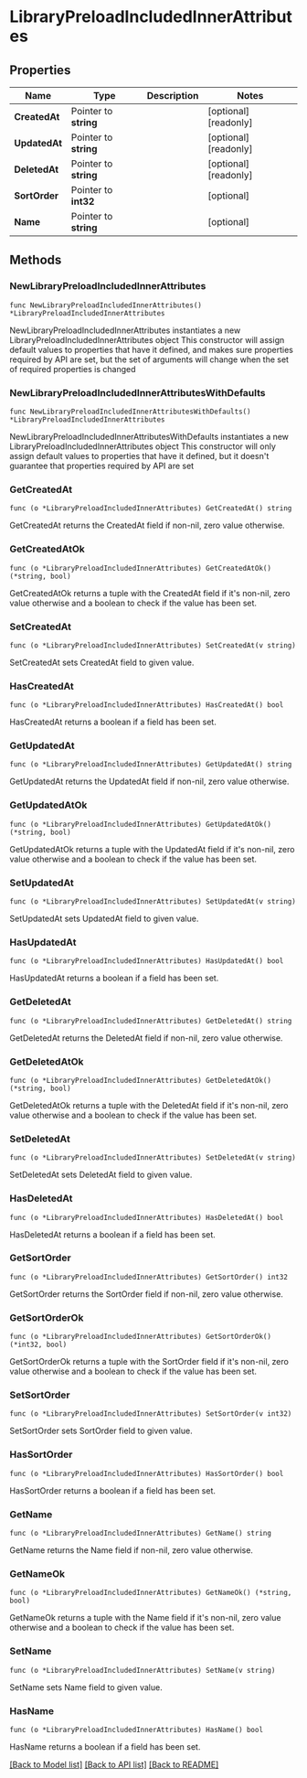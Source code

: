 # LibraryPreloadIncludedInnerAttributes

## Properties

Name | Type | Description | Notes
------------ | ------------- | ------------- | -------------
**CreatedAt** | Pointer to **string** |  | [optional] [readonly] 
**UpdatedAt** | Pointer to **string** |  | [optional] [readonly] 
**DeletedAt** | Pointer to **string** |  | [optional] [readonly] 
**SortOrder** | Pointer to **int32** |  | [optional] 
**Name** | Pointer to **string** |  | [optional] 

## Methods

### NewLibraryPreloadIncludedInnerAttributes

`func NewLibraryPreloadIncludedInnerAttributes() *LibraryPreloadIncludedInnerAttributes`

NewLibraryPreloadIncludedInnerAttributes instantiates a new LibraryPreloadIncludedInnerAttributes object
This constructor will assign default values to properties that have it defined,
and makes sure properties required by API are set, but the set of arguments
will change when the set of required properties is changed

### NewLibraryPreloadIncludedInnerAttributesWithDefaults

`func NewLibraryPreloadIncludedInnerAttributesWithDefaults() *LibraryPreloadIncludedInnerAttributes`

NewLibraryPreloadIncludedInnerAttributesWithDefaults instantiates a new LibraryPreloadIncludedInnerAttributes object
This constructor will only assign default values to properties that have it defined,
but it doesn't guarantee that properties required by API are set

### GetCreatedAt

`func (o *LibraryPreloadIncludedInnerAttributes) GetCreatedAt() string`

GetCreatedAt returns the CreatedAt field if non-nil, zero value otherwise.

### GetCreatedAtOk

`func (o *LibraryPreloadIncludedInnerAttributes) GetCreatedAtOk() (*string, bool)`

GetCreatedAtOk returns a tuple with the CreatedAt field if it's non-nil, zero value otherwise
and a boolean to check if the value has been set.

### SetCreatedAt

`func (o *LibraryPreloadIncludedInnerAttributes) SetCreatedAt(v string)`

SetCreatedAt sets CreatedAt field to given value.

### HasCreatedAt

`func (o *LibraryPreloadIncludedInnerAttributes) HasCreatedAt() bool`

HasCreatedAt returns a boolean if a field has been set.

### GetUpdatedAt

`func (o *LibraryPreloadIncludedInnerAttributes) GetUpdatedAt() string`

GetUpdatedAt returns the UpdatedAt field if non-nil, zero value otherwise.

### GetUpdatedAtOk

`func (o *LibraryPreloadIncludedInnerAttributes) GetUpdatedAtOk() (*string, bool)`

GetUpdatedAtOk returns a tuple with the UpdatedAt field if it's non-nil, zero value otherwise
and a boolean to check if the value has been set.

### SetUpdatedAt

`func (o *LibraryPreloadIncludedInnerAttributes) SetUpdatedAt(v string)`

SetUpdatedAt sets UpdatedAt field to given value.

### HasUpdatedAt

`func (o *LibraryPreloadIncludedInnerAttributes) HasUpdatedAt() bool`

HasUpdatedAt returns a boolean if a field has been set.

### GetDeletedAt

`func (o *LibraryPreloadIncludedInnerAttributes) GetDeletedAt() string`

GetDeletedAt returns the DeletedAt field if non-nil, zero value otherwise.

### GetDeletedAtOk

`func (o *LibraryPreloadIncludedInnerAttributes) GetDeletedAtOk() (*string, bool)`

GetDeletedAtOk returns a tuple with the DeletedAt field if it's non-nil, zero value otherwise
and a boolean to check if the value has been set.

### SetDeletedAt

`func (o *LibraryPreloadIncludedInnerAttributes) SetDeletedAt(v string)`

SetDeletedAt sets DeletedAt field to given value.

### HasDeletedAt

`func (o *LibraryPreloadIncludedInnerAttributes) HasDeletedAt() bool`

HasDeletedAt returns a boolean if a field has been set.

### GetSortOrder

`func (o *LibraryPreloadIncludedInnerAttributes) GetSortOrder() int32`

GetSortOrder returns the SortOrder field if non-nil, zero value otherwise.

### GetSortOrderOk

`func (o *LibraryPreloadIncludedInnerAttributes) GetSortOrderOk() (*int32, bool)`

GetSortOrderOk returns a tuple with the SortOrder field if it's non-nil, zero value otherwise
and a boolean to check if the value has been set.

### SetSortOrder

`func (o *LibraryPreloadIncludedInnerAttributes) SetSortOrder(v int32)`

SetSortOrder sets SortOrder field to given value.

### HasSortOrder

`func (o *LibraryPreloadIncludedInnerAttributes) HasSortOrder() bool`

HasSortOrder returns a boolean if a field has been set.

### GetName

`func (o *LibraryPreloadIncludedInnerAttributes) GetName() string`

GetName returns the Name field if non-nil, zero value otherwise.

### GetNameOk

`func (o *LibraryPreloadIncludedInnerAttributes) GetNameOk() (*string, bool)`

GetNameOk returns a tuple with the Name field if it's non-nil, zero value otherwise
and a boolean to check if the value has been set.

### SetName

`func (o *LibraryPreloadIncludedInnerAttributes) SetName(v string)`

SetName sets Name field to given value.

### HasName

`func (o *LibraryPreloadIncludedInnerAttributes) HasName() bool`

HasName returns a boolean if a field has been set.


[[Back to Model list]](../README.md#documentation-for-models) [[Back to API list]](../README.md#documentation-for-api-endpoints) [[Back to README]](../README.md)


